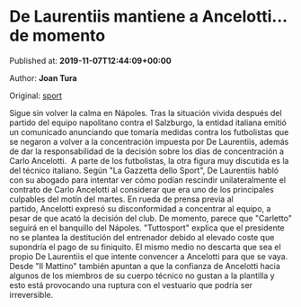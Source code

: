 
# De Laurentiis mantiene a Ancelotti... de momento

Published at: **2019-11-07T12:44:09+00:00**

Author: **Joan Tura**

Original: [sport](https://www.sport.es/es/noticias/futbol-internacional/de-laurentiis-mantiene-ancelotti-7718053)

Sigue sin volver la calma en Nápoles. Tras la situación vivida después del partido del equipo napolitano contra el Salzburgo, la entidad italiana emitió un comunicado anunciando que tomaría medidas contra los futbolistas que se negaron a volver a la concentración impuesta por De Laurentiis, además de dar la responsabilidad de la decisión sobre los días de concentración a Carlo Ancelotti. 
A parte de los futbolistas, la otra figura muy discutida es la del técnico italiano. Según "La Gazzetta dello Sport", De Laurentiis habló con su abogado para intentar ver cómo podían rescindir unilateralmente el contrato de Carlo Ancelotti al considerar que era uno de los principales culpables del motín del martes. En rueda de prensa previa al partido, Ancelotti expresó su disconformidad a concentrar al equipo, a pesar de que acató la decisión del club.
De momento, parece que "Carletto" seguirá en el banquillo del Nápoles. "Tuttosport" explica que el presidente no se plantea la destitución del entrenador debido al elevado coste que supondría el pago de su finiquito. El mismo medio no descarta que sea el propio De Laurentiis el que intente convencer a Ancelotti para que se vaya.
Desde "Il Mattino" también apuntan a que la confianza de Ancelotti hacia algunos de los miembros de su cuerpo técnico no gustan a la plantilla y esto está provocando una ruptura con el vestuario que podría ser irreversible.
